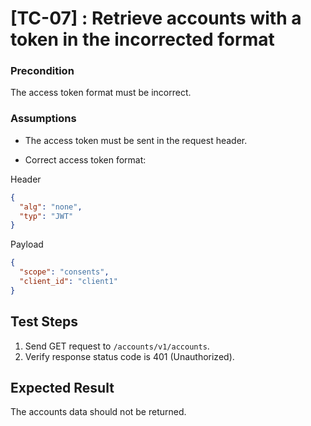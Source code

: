 # [TC-07] : Retrieve accounts with a token in the incorrected format

### Precondition

The access token format must be incorrect.

### Assumptions

* The access token must be sent in the request header.

* Correct access token format:

Header
```json
{
  "alg": "none",
  "typ": "JWT"
}
```

Payload
```json
{
  "scope": "consents",
  "client_id": "client1"
}
```

## Test Steps

1. Send GET request to `/accounts/v1/accounts`.
2. Verify response status code is 401 (Unauthorized).

## Expected Result

The accounts data should not be returned.